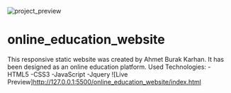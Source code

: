 ![project_preview](https://github.com/kobrak1/online_education_website/assets/114083611/26859f67-471f-4442-b2bf-86fcf8dbce78)
# online_education_website
This responsive static website was created by Ahmet Burak Karhan. It has been designed as an online education platform. Used Technologies: -HTML5 -CSS3 -JavaScript -Jquery
![Live Preview]http://127.0.0.1:5500/online_education_website/index.html

